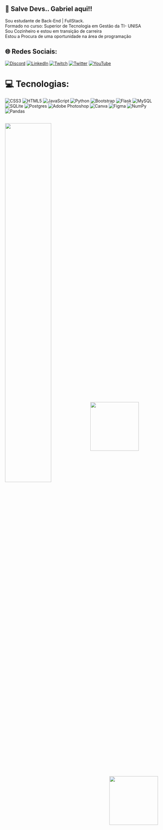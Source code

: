 ## 💫 Salve Devs..  Gabriel aqui!!

Sou estudante de Back-End | FullStack.<br>Formado no curso: Superior de Tecnologia em Gestão da TI- UNISA<br>Sou Cozinheiro e estou em transição de carreira<br>Estou a Procura de uma oportunidade na área de programação



## 🌐 Redes Sociais:
[![Discord](https://img.shields.io/badge/Discord-%237289DA.svg?logo=discord&logoColor=white)](https://discord.gg/https://discord.gg/DwqSaH6a) [![LinkedIn](https://img.shields.io/badge/LinkedIn-%230077B5.svg?logo=linkedin&logoColor=white)](https://linkedin.com/in/https://www.linkedin.com/in/gabriel-silva-d-ev/) [![Twitch](https://img.shields.io/badge/Twitch-%239146FF.svg?logo=Twitch&logoColor=white)](https://twitch.tv/https://www.twitch.tv/donquixote_games) [![Twitter](https://img.shields.io/badge/Twitter-%231DA1F2.svg?logo=Twitter&logoColor=white)](https://twitter.com/https://twitter.com/Gabriel_S_Dev) [![YouTube](https://img.shields.io/badge/YouTube-%23FF0000.svg?logo=YouTube&logoColor=white)](https://youtube.com/@https://www.youtube.com/c/GabrielDDonquixoteOficial) 

# 💻 Tecnologias:
![CSS3](https://img.shields.io/badge/css3-%231572B6.svg?style=flat-square&logo=css3&logoColor=white) ![HTML5](https://img.shields.io/badge/html5-%23E34F26.svg?style=flat-square&logo=html5&logoColor=white) ![JavaScript](https://img.shields.io/badge/javascript-%23323330.svg?style=flat-square&logo=javascript&logoColor=%23F7DF1E) ![Python](https://img.shields.io/badge/python-3670A0?style=flat-square&logo=python&logoColor=ffdd54) ![Bootstrap](https://img.shields.io/badge/bootstrap-%238511FA.svg?style=flat-square&logo=bootstrap&logoColor=white) ![Flask](https://img.shields.io/badge/flask-%23000.svg?style=flat-square&logo=flask&logoColor=white) ![MySQL](https://img.shields.io/badge/mysql-%2300000f.svg?style=flat-square&logo=mysql&logoColor=white) ![SQLite](https://img.shields.io/badge/sqlite-%2307405e.svg?style=flat-square&logo=sqlite&logoColor=white) ![Postgres](https://img.shields.io/badge/postgres-%23316192.svg?style=flat-square&logo=postgresql&logoColor=white) ![Adobe Photoshop](https://img.shields.io/badge/adobe%20photoshop-%2331A8FF.svg?style=flat-square&logo=adobe%20photoshop&logoColor=white) ![Canva](https://img.shields.io/badge/Canva-%2300C4CC.svg?style=flat-square&logo=Canva&logoColor=white) ![Figma](https://img.shields.io/badge/figma-%23F24E1E.svg?style=flat-square&logo=figma&logoColor=white) ![NumPy](https://img.shields.io/badge/numpy-%23013243.svg?style=flat-square&logo=numpy&logoColor=white) ![Pandas](https://img.shields.io/badge/pandas-%23150458.svg?style=flat-square&logo=pandas&logoColor=white)

<div style="display: inline_block"><br>
  <img width=55% align="center"  src="https://github-readme-streak-stats.herokuapp.com?user=Gabriel-D-EV&theme=cobalt&mode=weekly" />
   <img  height="160em" src="https://github-readme-stats.vercel.app/api?username=Gabriel-D-EV&show_icons=true&theme=cobalt&include_all_commits=true&count_private=true"/>
  <img align="right" height="160em" src="https://github-readme-stats.vercel.app/api/top-langs/?username=Gabriel-D-EV&layout=compact&langs_count=16&theme=cobalt"/>
  
  </div>
</div>

